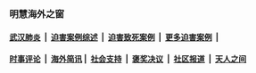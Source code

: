 
### 明慧海外之窗

####  [武汉肺炎](indexes/365.md?t=06021001) &nbsp;|&nbsp;  [迫害案例综述](indexes/328.md?t=06021001) &nbsp;|&nbsp; [迫害致死案例](indexes/277.md?t=06021001)  &nbsp;|&nbsp; [更多迫害案例](indexes/81.md?t=06021001)  &nbsp;|&nbsp; 
####  [时事评论](indexes/19.md?t=06021001) &nbsp;|&nbsp; [海外简讯](indexes/245.md?t=06021001)&nbsp;|&nbsp;  [社会支持](indexes/140.md?t=06021001) &nbsp;|&nbsp; [褒奖决议](indexes/282.md?t=06021001) &nbsp;|&nbsp; [社区报道](indexes/91.md?t=06021001)  &nbsp;|&nbsp; [天人之间](indexes/78.md?t=06021001) 

